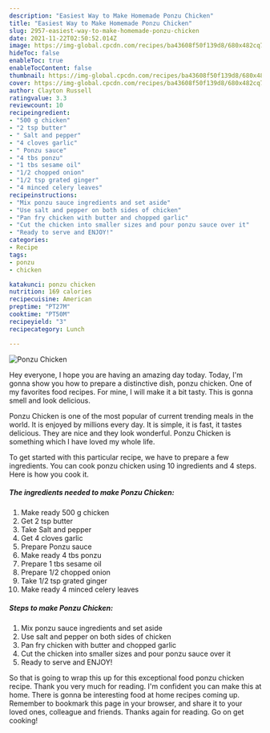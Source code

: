 ```yaml
---
description: "Easiest Way to Make Homemade Ponzu Chicken"
title: "Easiest Way to Make Homemade Ponzu Chicken"
slug: 2957-easiest-way-to-make-homemade-ponzu-chicken
date: 2021-11-22T02:50:52.014Z
image: https://img-global.cpcdn.com/recipes/ba43608f50f139d8/680x482cq70/ponzu-chicken-recipe-main-photo.jpg
hideToc: false
enableToc: true
enableTocContent: false
thumbnail: https://img-global.cpcdn.com/recipes/ba43608f50f139d8/680x482cq70/ponzu-chicken-recipe-main-photo.jpg
cover: https://img-global.cpcdn.com/recipes/ba43608f50f139d8/680x482cq70/ponzu-chicken-recipe-main-photo.jpg
author: Clayton Russell
ratingvalue: 3.3
reviewcount: 10
recipeingredient:
- "500 g chicken"
- "2 tsp butter"
- " Salt and pepper"
- "4 cloves garlic"
- " Ponzu sauce"
- "4 tbs ponzu"
- "1 tbs sesame oil"
- "1/2 chopped onion"
- "1/2 tsp grated ginger"
- "4 minced celery leaves"
recipeinstructions:
- "Mix ponzu sauce ingredients and set aside"
- "Use salt and pepper on both sides of chicken"
- "Pan fry chicken with butter and chopped garlic"
- "Cut the chicken into smaller sizes and pour ponzu sauce over it"
- "Ready to serve and ENJOY!"
categories:
- Recipe
tags:
- ponzu
- chicken

katakunci: ponzu chicken 
nutrition: 169 calories
recipecuisine: American
preptime: "PT27M"
cooktime: "PT50M"
recipeyield: "3"
recipecategory: Lunch

---
```



![Ponzu Chicken](https://img-global.cpcdn.com/recipes/ba43608f50f139d8/680x482cq70/ponzu-chicken-recipe-main-photo.jpg)

Hey everyone, I hope you are having an amazing day today. Today, I'm gonna show you how to prepare a distinctive dish, ponzu chicken. One of my favorites food recipes. For mine, I will make it a bit tasty. This is gonna smell and look delicious.

Ponzu Chicken is one of the most popular of current trending meals in the world. It is enjoyed by millions every day. It is simple, it is fast, it tastes delicious. They are nice and they look wonderful. Ponzu Chicken is something which I have loved my whole life.




To get started with this particular recipe, we have to prepare a few ingredients. You can cook ponzu chicken using 10 ingredients and 4 steps. Here is how you cook it.

<!--inarticleads1-->

##### The ingredients needed to make Ponzu Chicken:

1. Make ready 500 g chicken
1. Get 2 tsp butter
1. Take  Salt and pepper
1. Get 4 cloves garlic
1. Prepare  Ponzu sauce
1. Make ready 4 tbs ponzu
1. Prepare 1 tbs sesame oil
1. Prepare 1/2 chopped onion
1. Take 1/2 tsp grated ginger
1. Make ready 4 minced celery leaves




<!--inarticleads2-->

##### Steps to make Ponzu Chicken:

1. Mix ponzu sauce ingredients and set aside
1. Use salt and pepper on both sides of chicken
1. Pan fry chicken with butter and chopped garlic
1. Cut the chicken into smaller sizes and pour ponzu sauce over it
1. Ready to serve and ENJOY!



So that is going to wrap this up for this exceptional food ponzu chicken recipe. Thank you very much for reading. I'm confident you can make this at home. There is gonna be interesting food at home recipes coming up. Remember to bookmark this page in your browser, and share it to your loved ones, colleague and friends. Thanks again for reading. Go on get cooking!
